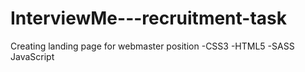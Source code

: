 # InterviewMe---recruitment-task
Creating landing page for webmaster position
-CSS3
-HTML5
-SASS
JavaScript